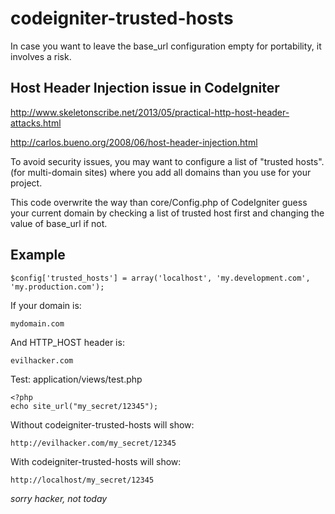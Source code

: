 # codeigniter-trusted-hosts
In case you want to leave the base_url configuration empty for portability, 
it involves a risk.

##  Host Header Injection issue in CodeIgniter
http://www.skeletonscribe.net/2013/05/practical-http-host-header-attacks.html

http://carlos.bueno.org/2008/06/host-header-injection.html  
	
To avoid security issues, you may want to configure a list of "trusted hosts". 
(for multi-domain sites) where you add all domains than you use for your project.

This code overwrite the way than core/Config.php of CodeIgniter guess your
current domain by checking a list of trusted host first and changing the value
of base_url if not.
	
## Example
```
$config['trusted_hosts'] = array('localhost', 'my.development.com', 'my.production.com');
```

If your domain is: 
```
mydomain.com
```

And HTTP_HOST header is: 
```
evilhacker.com
```

Test: application/views/test.php
```
<?php
echo site_url("my_secret/12345");
```

Without codeigniter-trusted-hosts will show:
```
http://evilhacker.com/my_secret/12345
```

With codeigniter-trusted-hosts will show:
```
http://localhost/my_secret/12345
```
*sorry hacker, not today*
